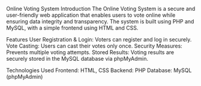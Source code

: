 Online Voting System
Introduction
The Online Voting System is a secure and user-friendly web application that enables users to vote online while ensuring data integrity and transparency. The system is built using PHP and MySQL, with a simple frontend using HTML and CSS.

Features
User Registration & Login: Voters can register and log in securely.
Vote Casting: Users can cast their votes only once.
Security Measures: Prevents multiple voting attempts.
Stored Results: Voting results are securely stored in the MySQL database via phpMyAdmin.

Technologies Used
Frontend: HTML, CSS
Backend: PHP
Database: MySQL (phpMyAdmin)
